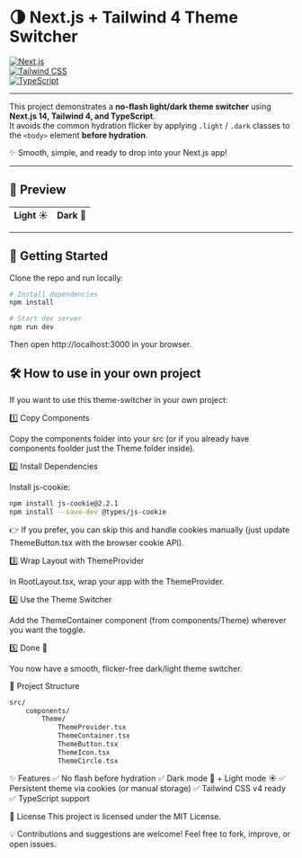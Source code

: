 # 🌗 Next.js + Tailwind 4 Theme Switcher

[![Next.js](https://img.shields.io/badge/Next.js-14-black?logo=next.js)](https://nextjs.org/)  
[![Tailwind CSS](https://img.shields.io/badge/TailwindCSS-4-blue?logo=tailwind-css)](https://tailwindcss.com/)  
[![TypeScript](https://img.shields.io/badge/TypeScript-5-blue?logo=typescript)](https://www.typescriptlang.org/)

---

This project demonstrates a **no-flash light/dark theme switcher** using **Next.js 14, Tailwind 4, and TypeScript**.  
It avoids the common hydration flicker by applying `.light` / `.dark` classes to the `<body>` element **before hydration**.

✨ Smooth, simple, and ready to drop into your Next.js app!

---

## 📸 Preview

| Light ☀️ | Dark 🌙 |
| -------- | ------- |

---

## 🚀 Getting Started

Clone the repo and run locally:

```bash
# Install dependencies
npm install

# Start dev server
npm run dev
```

Then open http://localhost:3000 in your browser.

## 🛠 How to use in your own project

If you want to use this theme-switcher in your own project:

1️⃣ Copy Components

Copy the components folder into your src (or if you already have components foolder just the Theme folder inside).

2️⃣ Install Dependencies

Install js-cookie:

```bash
npm install js-cookie@2.2.1
npm install --save-dev @types/js-cookie
```

👉 If you prefer, you can skip this and handle cookies manually (just update ThemeButton.tsx with the browser cookie API).

3️⃣ Wrap Layout with ThemeProvider

In RootLayout.tsx, wrap your app with the ThemeProvider.

4️⃣ Use the Theme Switcher

Add the ThemeContainer component (from components/Theme) wherever you want the toggle.

5️⃣ Done 🎉

You now have a smooth, flicker-free dark/light theme switcher.

📂 Project Structure

```bash
src/
    components/
        Theme/
            ThemeProvider.tsx
            ThemeContainer.tsx
            ThemeButton.tsx
            ThemeIcon.tsx
            ThemeCircle.tsx
```

✨ Features
✅ No flash before hydration
✅ Dark mode 🌙 + Light mode ☀️
✅ Persistent theme via cookies (or manual storage)
✅ Tailwind CSS v4 ready
✅ TypeScript support

📜 License
This project is licensed under the MIT License.

💡 Contributions and suggestions are welcome! Feel free to fork, improve, or open issues.
